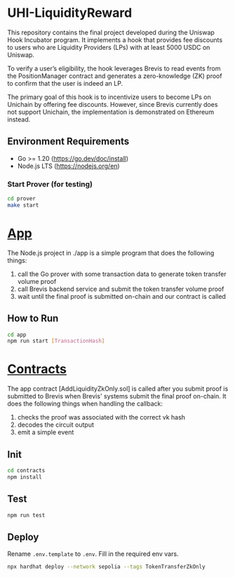 # UHI-LiquidityReward
This repository contains the final project developed during the Uniswap Hook Incubator program. It implements a hook that provides fee discounts to users who are Liquidity Providers (LPs) with at least 5000 USDC on Uniswap.

To verify a user’s eligibility, the hook leverages Brevis to read events from the PositionManager contract and generates a zero-knowledge (ZK) proof to confirm that the user is indeed an LP.

The primary goal of this hook is to incentivize users to become LPs on Unichain by offering fee discounts. However, since Brevis currently does not support Unichain, the implementation is demonstrated on Ethereum instead.

## Environment Requirements

- Go >= 1.20 (https://go.dev/doc/install)
- Node.js LTS (https://nodejs.org/en)
### Start Prover (for testing)

```bash
cd prover
make start
```
# [App](./app)

The Node.js project in ./app is a simple program that does the following things:

1. call the Go prover with some transaction data to generate token transfer volume proof
2. call Brevis backend service and submit the token transfer volume proof
3. wait until the final proof is submitted on-chain and our contract is called

## How to Run

```bash
cd app
npm run start [TransactionHash]
```
# [Contracts](./contracts)

The app contract [AddLiquidityZkOnly.sol] is called
after you submit proof is submitted to Brevis when Brevis'
systems submit the final proof on-chain.
It does the following things when handling the callback:

1. checks the proof was associated with the correct vk hash
2. decodes the circuit output
3. emit a simple event

## Init

```bash
cd contracts
npm install
```

## Test

```bash
npm run test
```

## Deploy

Rename `.env.template` to `.env`. Fill in the required env vars.

```bash
npx hardhat deploy --network sepolia --tags TokenTransferZkOnly
```